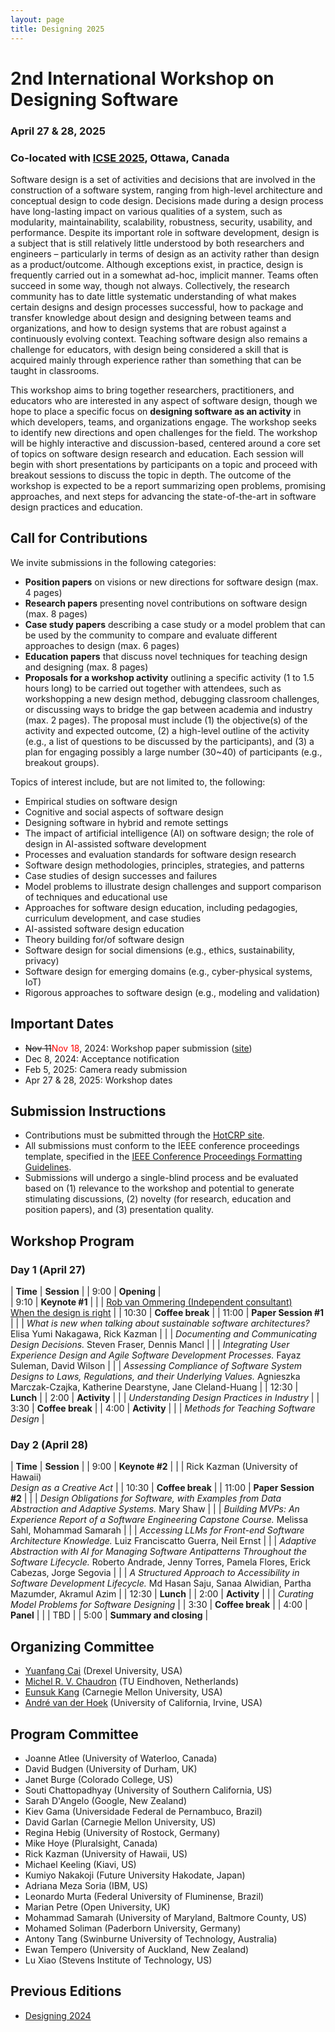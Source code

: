 ```yaml
---
layout: page
title: Designing 2025
---
```


# 2nd International Workshop on Designing Software
### April 27 & 28, 2025
### Co-located with [ICSE 2025](https://conf.researchr.org/home/icse-2025), Ottawa, Canada

Software design is a set of activities and decisions that are involved in the construction of a software system, ranging from high-level architecture and conceptual design to code design. Decisions made during a design process have long-lasting impact on various qualities of a system, such as modularity, maintainability, scalability, robustness, security, usability, and performance. Despite its important role in software development, design is a subject that is still relatively little understood by both researchers and engineers – particularly in terms of design as an activity rather than design as a product/outcome. Although exceptions exist, in practice, design is frequently carried out in a somewhat ad-hoc, implicit manner. Teams often succeed in some way, though not always. Collectively, the research community has to date little systematic understanding of what makes certain designs and design processes successful, how to package and transfer knowledge about design and designing between teams and organizations, and how to design systems that are robust against a continuously evolving context. Teaching software design also remains a challenge for educators, with design being considered a skill that is acquired mainly through experience rather than something that can be taught in classrooms. 

This workshop aims to bring together researchers, practitioners, and educators who are interested in any aspect of software design, though we hope to place a specific focus on **designing software as an activity** in which developers, teams, and organizations engage. The workshop seeks to identify new directions and open challenges for the field. The workshop will be highly interactive and discussion-based, centered around a core set of topics on software design research and education. Each session will begin with short presentations by participants on a topic and proceed with breakout sessions to discuss the topic in depth. The outcome of the workshop is expected to be a report summarizing open problems, promising approaches, and next steps for advancing the state-of-the-art in software design practices and education.

## Call for Contributions

We invite submissions in the following categories: 
- **Position papers** on visions or new directions for software design (max. 4 pages)
- **Research papers** presenting novel contributions on software design (max. 8 pages)
- **Case study papers** describing a case study or a model problem that can be used by the community to compare and evaluate different approaches to design (max. 6 pages)
- **Education papers** that discuss novel techniques for teaching design and designing (max. 8 pages)
- **Proposals for a workshop activity** outlining a specific activity (1 to 1.5 hours long) to be carried out together with attendees, such as workshopping a new design method, debugging classroom challenges, or discussing ways to bridge the gap between academia and industry (max. 2 pages). The proposal must include (1) the objective(s) of the activity and expected outcome, (2) a high-level outline of the activity (e.g., a list of questions to be discussed by the participants), and (3) a plan for engaging possibly a large number (30~40) of participants (e.g., breakout groups).

Topics of interest include, but are not limited to, the following:
- Empirical studies on software design
- Cognitive and social aspects of software design
- Designing software in hybrid and remote settings
- The impact of artificial intelligence (AI) on software design; the role of design in AI-assisted software development
- Processes and evaluation standards for software design research
- Software design methodologies, principles, strategies, and patterns
- Case studies of design successes and failures
- Model problems to illustrate design challenges and support comparison of techniques and educational use
- Approaches for software design education, including pedagogies, curriculum development, and case studies
- AI-assisted software design education
- Theory building for/of software design
- Software design for social dimensions (e.g., ethics, sustainability, privacy)
- Software design for emerging domains (e.g., cyber-physical systems, IoT)
- Rigorous approaches to software design (e.g., modeling and validation)

## Important Dates

- <span style="text-decoration:line-through">Nov 11</span><span style="color:red">Nov 18</span>, 2024: Workshop paper submission ([site](https://designing2025.hotcrp.com/))
- Dec 8, 2024: Acceptance notification
- Feb 5, 2025: Camera ready submission
- Apr 27 & 28, 2025: Workshop dates

## Submission Instructions

- Contributions must be submitted through the [HotCRP site](https://designing2025.hotcrp.com/).
- All submissions must conform to the IEEE conference proceedings template, specified in the [IEEE Conference
Proceedings Formatting Guidelines](https://www.ieee.org/conferences/publishing/templates.html).
- Submissions will undergo a single-blind process and be evaluated based on (1) relevance to the workshop and potential to generate stimulating discussions, (2) novelty (for research, education and position papers), and (3) presentation quality. 

## Workshop Program

### Day 1 (April 27) 

| **Time** | **Session** | 
| 9:00 | **Opening** |  
| 9:10 | **Keynote #1** | 
| | [Rob van Ommering (Independent consultant)](https://conf.researchr.org/details/icse-2025/designing-2025-papers/12/When-the-Design-is-Right) <br> [When the design is right](https://conf.researchr.org/details/icse-2025/designing-2025-papers/12/When-the-Design-is-Right) |
| 10:30 | **Coffee break** |
| 11:00 | **Paper Session #1** |
| | _What is new when talking about sustainable software architectures?_ Elisa Yumi Nakagawa, Rick Kazman |
| | _Documenting and Communicating Design Decisions._ Steven Fraser, Dennis Mancl |
| | _Integrating User Experience Design and Agile Software Development Processes._ Fayaz Suleman, David Wilson |
| | _Assessing Compliance of Software System Designs to Laws, Regulations, and their Underlying Values._ Agnieszka Marczak-Czajka, Katherine Dearstyne, Jane Cleland-Huang |
| 12:30 | **Lunch** |
| 2:00 | **Activity** |
| | _Understanding Design Practices in Industry_  |
| 3:30 | **Coffee break** |
| 4:00 | **Activity** |
| | _Methods for Teaching Software Design_ |

### Day 2 (April 28) 

| **Time** | **Session** | 
| 9:00 | **Keynote #2** | 
| | Rick Kazman (University of Hawaii) <br> _Design as a Creative Act_ |
| 10:30 | **Coffee break** |
| 11:00 | **Paper Session #2** |
| | _Design Obligations for Software, with Examples from Data Abstraction and Adaptive Systems._ Mary Shaw |
| | _Building MVPs: An Experience Report of a Software Engineering Capstone Course._ Melissa Sahl, Mohammad Samarah |
| | _Accessing LLMs for Front-end Software Architecture Knowledge._ Luiz Franciscatto Guerra, Neil Ernst |
| | _Adaptive Abstraction with AI for Managing Software Antipatterns Throughout the Software Lifecycle._ Roberto Andrade, Jenny Torres, Pamela Flores, Erick Cabezas, Jorge Segovia |
| | _A Structured Approach to Accessibility in Software Development Lifecycle._ Md Hasan Saju, Sanaa Alwidian, Partha Mazumder, Akramul Azim |
| 12:30 | **Lunch** |
| 2:00 | **Activity** |
| | _Curating Model Problems for Software Designing_ |
| 3:30 | **Coffee break** |
| 4:00 | **Panel** |
| | TBD |
| 5:00 | **Summary and closing** |

## Organizing Committee

- [Yuanfang Cai](https://www.cs.drexel.edu/~yfcai/) (Drexel University, USA)
- [Michel R. V. Chaudron](https://research.tue.nl/en/persons/michel-rv-chaudron) (TU Eindhoven, Netherlands)
- [Eunsuk Kang](https://eskang.github.io/) (Carnegie Mellon University, USA)
- [André van der Hoek](https://www.ics.uci.edu/~andre/) (University of California, Irvine, USA)

## Program Committee

- Joanne Atlee (University of Waterloo, Canada)
- David Budgen (University of Durham, UK)			
- Janet Burge (Colorado College, US)
- Souti Chattopadhyay (University of Southern California, US)
- Sarah D'Angelo (Google, New Zealand)
- Kiev Gama (Universidade Federal de Pernambuco, Brazil)
- David Garlan (Carnegie Mellon University, US)
- Regina Hebig (University of Rostock, Germany)
- Mike Hoye (Pluralsight, Canada)
- Rick Kazman (University of Hawaii, US)
- Michael Keeling (Kiavi, US)
- Kumiyo Nakakoji (Future University Hakodate, Japan)
- Adriana Meza Soria (IBM, US)
- Leonardo Murta (Federal University of Fluminense, Brazil)
- Marian Petre (Open University, UK)
- Mohammad Samarah (University of Maryland, Baltmore County, US)
- Mohamed Soliman (Paderborn University, Germany)
- Antony Tang (Swinburne University of Technology, Australia)
- Ewan Tempero (University of Auckland, New Zealand)
- Lu Xiao (Stevens Institute of Technology, US)

## Previous Editions

- [Designing 2024](https://designing2024.github.io/)
